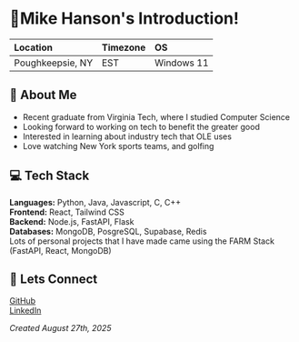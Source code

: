 # 🎈Mike Hanson's Introduction!

Location | Timezone | OS
:--- | :--- | :---
Poughkeepsie, NY | EST | Windows 11

## 🤙 About Me
- Recent graduate from Virginia Tech, where I studied Computer Science
- Looking forward to working on tech to benefit the greater good
- Interested in learning about industry tech that OLE uses
- Love watching New York sports teams, and golfing

## 💻 Tech Stack
**Languages:** Python, Java, Javascript, C, C++  
**Frontend:** React, Tailwind CSS  
**Backend:** Node.js, FastAPI, Flask  
**Databases:** MongoDB, PosgreSQL, Supabase, Redis  
Lots of personal projects that I have made came using the FARM Stack (FastAPI, React, MongoDB)


## 🤝 Lets Connect
[GitHub](https://github.com/mikehansonn)  
[LinkedIn](https://www.linkedin.com/in/mikerhanson)  


*Created August 27th, 2025*
